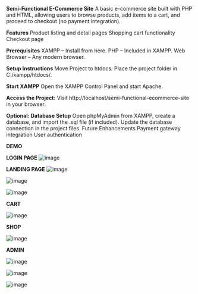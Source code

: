 
**Semi-Functional E-Commerce Site**
A basic e-commerce site built with PHP and HTML, allowing users to browse products, add items to a cart, and proceed to checkout (no payment integration).

**Features**
Product listing and detail pages
Shopping cart functionality
Checkout page

**Prerequisites**
XAMPP – Install from here.
PHP – Included in XAMPP.
Web Browser – Any modern browser.

**Setup Instructions**
Move Project to htdocs:
Place the project folder in C:/xampp/htdocs/.

**Start XAMPP**
Open the XAMPP Control Panel and start Apache.

**Access the Project:**
Visit http://localhost/semi-functional-ecommerce-site in your browser.

**Optional: Database Setup**
Open phpMyAdmin from XAMPP, create a database, and import the .sql file (if included).
Update the database connection in the project files.
Future Enhancements
Payment gateway integration
User authentication

**DEMO**

**LOGIN PAGE**
![image](https://github.com/user-attachments/assets/3a65e3bf-0b56-4c68-b900-b0c05da3e5a7)


**LANDING PAGE**
![image](https://github.com/user-attachments/assets/9b9a856a-a42c-47c2-a4e9-f02e35ca3b44)

![image](https://github.com/user-attachments/assets/bf6f5ee3-de8a-4fec-8d9d-a75bde0fa492)

![image](https://github.com/user-attachments/assets/1f319883-c5eb-48fb-aa00-589108c95f5b)

**CART**

![image](https://github.com/user-attachments/assets/8477f529-a9ac-408d-aa61-79f83ce162a2)

**SHOP**

![image](https://github.com/user-attachments/assets/a76d3d00-fd2a-4360-b762-bad731f9e1d2)

**ADMIN**

![image](https://github.com/user-attachments/assets/440a3163-9c95-43a7-8668-24864ea37b58)

![image](https://github.com/user-attachments/assets/9de0c927-e2e7-4bad-8009-0b509a8db501)

![image](https://github.com/user-attachments/assets/7ba96f81-53bb-445e-a653-82b4db4111bb)










